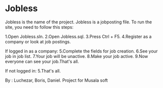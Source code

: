 # Jobless
Jobless is the name of the project.
Jobless is a jobposting file.
To run the site, you need to follow this steps:

1.Open Jobless.sln.
2.Open Jobless.sql.
3.Press Ctrl + F5.
4.Register as a company or look at job postings.

If logged in as a company:
5.Complete the fields for job creation.
6.See your job in job list.
7.Your job will be unactive.
8.Make your job active.
9.Now everyone can see your job.That's all.

If not logged in:
5.That's all.

By : Luchezar, Boris, Daniel.
Project for Musala soft

